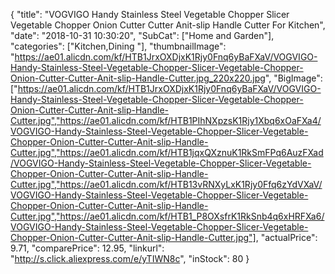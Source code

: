 {
	"title": "VOGVIGO Handy Stainless Steel Vegetable Chopper Slicer Vegetable Chopper Onion Cutter Cutter Anit-slip Handle Cutter For Kitchen",
	"date": "2018-10-31 10:30:20",
	"SubCat": ["Home and Garden"],
	"categories": ["Kitchen,Dining "],
	"thumbnailImage": "https://ae01.alicdn.com/kf/HTB1JrxOXDjxK1Rjy0Fnq6yBaFXaV/VOGVIGO-Handy-Stainless-Steel-Vegetable-Chopper-Slicer-Vegetable-Chopper-Onion-Cutter-Cutter-Anit-slip-Handle-Cutter.jpg_220x220.jpg",
	"BigImage": ["https://ae01.alicdn.com/kf/HTB1JrxOXDjxK1Rjy0Fnq6yBaFXaV/VOGVIGO-Handy-Stainless-Steel-Vegetable-Chopper-Slicer-Vegetable-Chopper-Onion-Cutter-Cutter-Anit-slip-Handle-Cutter.jpg","https://ae01.alicdn.com/kf/HTB1PIhNXpzsK1Rjy1Xbq6xOaFXa4/VOGVIGO-Handy-Stainless-Steel-Vegetable-Chopper-Slicer-Vegetable-Chopper-Onion-Cutter-Cutter-Anit-slip-Handle-Cutter.jpg","https://ae01.alicdn.com/kf/HTB1jqxQXznuK1RkSmFPq6AuzFXad/VOGVIGO-Handy-Stainless-Steel-Vegetable-Chopper-Slicer-Vegetable-Chopper-Onion-Cutter-Cutter-Anit-slip-Handle-Cutter.jpg","https://ae01.alicdn.com/kf/HTB13vRNXyLxK1Rjy0Ffq6zYdVXaV/VOGVIGO-Handy-Stainless-Steel-Vegetable-Chopper-Slicer-Vegetable-Chopper-Onion-Cutter-Cutter-Anit-slip-Handle-Cutter.jpg","https://ae01.alicdn.com/kf/HTB1_P8OXsfrK1RkSnb4q6xHRFXa6/VOGVIGO-Handy-Stainless-Steel-Vegetable-Chopper-Slicer-Vegetable-Chopper-Onion-Cutter-Cutter-Anit-slip-Handle-Cutter.jpg"],
	"actualPrice": 9.71,
	"comparePrice": 12.95,
	"linkurl": "http://s.click.aliexpress.com/e/yTIWN8c",
	"inStock": 80
}
